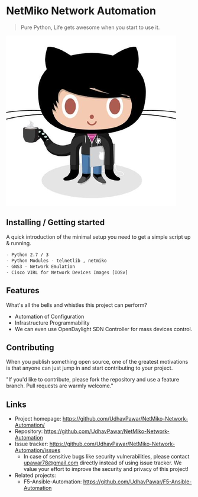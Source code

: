 
# NetMiko Network Automation
> Pure Python, Life gets awesome when you start to use it.

![Logo of the project](https://github.com/UdhavPawar/NetMiko-Network-Automation/blob/master/Professortocat.png)


## Installing / Getting started

A quick introduction of the minimal setup you need to get a simple script up &
running.

```shell
- Python 2.7 / 3
- Python Modules - telnetlib , netmiko
- GNS3 - Network Emulation
- Cisco VIRL for Network Devices Images [IOSv]
```

## Features

What's all the bells and whistles this project can perform?
* Automation of Configuration
* Infrastructure Programmability
* We can even use OpenDaylight SDN Controller for mass devices control.


## Contributing

When you publish something open source, one of the greatest motivations is that
anyone can just jump in and start contributing to your project.

"If you'd like to contribute, please fork the repository and use a feature
branch. Pull requests are warmly welcome."

## Links

- Project homepage: https://github.com/UdhavPawar/NetMiko-Network-Automation/
- Repository: https://github.com/UdhavPawar/NetMiko-Network-Automation
- Issue tracker: https://github.com/UdhavPawar/NetMiko-Network-Automation/issues
  - In case of sensitive bugs like security vulnerabilities, please contact
    upawar78@gmail.com directly instead of using issue tracker. We value your effort to improve the security and privacy of this project!
- Related projects:
  - F5-Ansible-Automation: https://github.com/UdhavPawar/F5-Ansible-Automation

